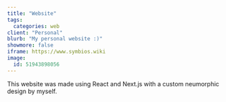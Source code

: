 ```yaml
---
title: "Website"
tags:
  categories: web
client: "Personal"
blurb: "My personal website :)"
showmore: false
iframe: https://www.symbios.wiki
image:
  id: 51943898056
---
```


This website was made using React and Next.js with a custom neumorphic design by myself. 